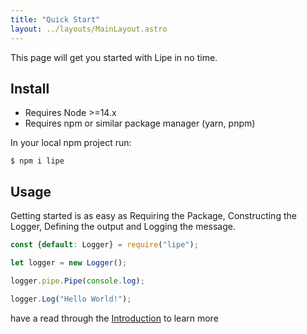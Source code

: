 ```yaml
---
title: "Quick Start"
layout: ../layouts/MainLayout.astro
---
```

This page will get you started with Lipe in no time.

## Install
* Requires Node >=14.x
* Requires npm or similar package manager (yarn, pnpm)

In your local npm project run:

`$ npm i lipe`

## Usage

Getting started is as easy as Requiring the Package, Constructing the Logger, Defining the output and Logging the message.

```javascript
const {default: Logger} = require("lipe");

let logger = new Logger();

logger.pipe.Pipe(console.log);

logger.Log("Hello World!");
```

have a read through the [Introduction](./introduction) to learn more